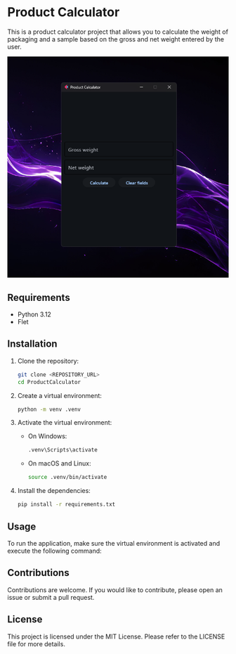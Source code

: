 # Product Calculator

This is a product calculator project that allows you to calculate the weight of packaging and a sample based on the gross and net weight entered by the user.

![login example](example.png)

## Requirements

- Python 3.12
- Flet

## Installation

1. Clone the repository:

   ```bash
   git clone <REPOSITORY_URL>
   cd ProductCalculator
   ```

2. Create a virtual environment:

   ```bash
   python -m venv .venv
   ```

3. Activate the virtual environment:

   - On Windows:

     ```bash
     .venv\Scripts\activate
     ```

   - On macOS and Linux:

     ```bash
     source .venv/bin/activate
     ```

4. Install the dependencies:

   ```bash
   pip install -r requirements.txt
   ```

## Usage

To run the application, make sure the virtual environment is activated and execute the following command:

## Contributions

Contributions are welcome. If you would like to contribute, please open an issue or submit a pull request.

## License

This project is licensed under the MIT License. Please refer to the LICENSE file for more details.